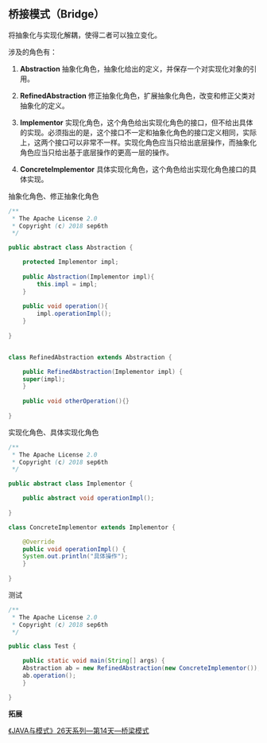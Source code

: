 ## 桥接模式（Bridge）  

将抽象化与实现化解耦，使得二者可以独立变化。  

涉及的角色有：  
1. **Abstraction** 抽象化角色，抽象化给出的定义，并保存一个对实现化对象的引用。  

2. **RefinedAbstraction** 修正抽象化角色，扩展抽象化角色，改变和修正父类对抽象化的定义。  

3. **Implementor** 实现化角色，这个角色给出实现化角色的接口，但不给出具体的实现。必须指出的是，这个接口不一定和抽象化角色的接口定义相同，实际上，这两个接口可以非常不一样。实现化角色应当只给出底层操作，而抽象化角色应当只给出基于底层操作的更高一层的操作。  

4. **ConcreteImplementor** 具体实现化角色，这个角色给出实现化角色接口的具体实现。  


抽象化角色、修正抽象化角色  
```java
/** 
 * The Apache License 2.0
 * Copyright (c) 2018 sep6th
 */

public abstract class Abstraction {

    protected Implementor impl;
	
    public Abstraction(Implementor impl){  
        this.impl = impl;  
    }
	
    public void operation(){  
        impl.operationImpl();  
    }
	
}


class RefinedAbstraction extends Abstraction {

    public RefinedAbstraction(Implementor impl) {
	super(impl);
    }
	
    public void otherOperation(){}
	
}
```

实现化角色、具体实现化角色  

```java
/** 
 * The Apache License 2.0
 * Copyright (c) 2018 sep6th
 */

public abstract class Implementor {

    public abstract void operationImpl();
	
}

class ConcreteImplementor extends Implementor {

    @Override
    public void operationImpl() {
	System.out.println("具体操作");
    }
	
}
```

测试
```java
/** 
 * The Apache License 2.0
 * Copyright (c) 2018 sep6th
 */

public class Test {

    public static void main(String[] args) {
	Abstraction ab = new RefinedAbstraction(new ConcreteImplementor());
	ab.operation();
    }

}
```

**拓展**  

[《JAVA与模式》26天系列—第14天—桥梁模式](https://blog.csdn.net/m13666368773/article/details/7694322)

